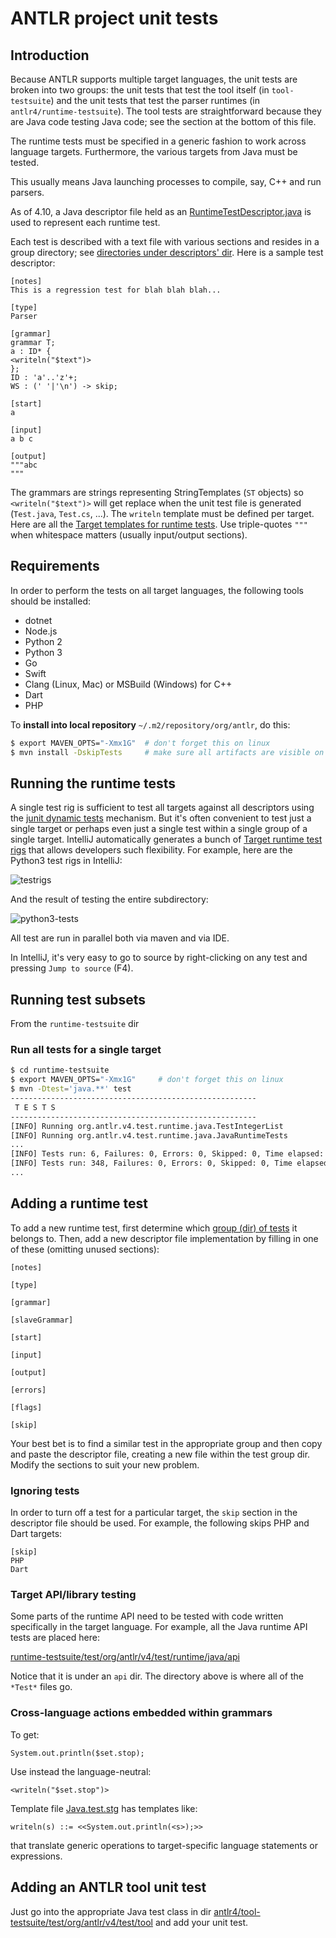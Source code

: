 # ANTLR project unit tests

## Introduction

Because ANTLR supports multiple target languages, the unit tests are broken into two groups:
the unit tests that test the tool itself (in `tool-testsuite`) and the unit tests that test the parser runtimes (in `antlr4/runtime-testsuite`).
The tool tests are straightforward because they are Java code testing Java code; see the section at the bottom of this file.

The runtime tests must be specified in a generic fashion to work across language targets.
Furthermore, the various targets from Java must be tested.

This usually means Java launching processes to compile, say, C++ and run parsers.

As of 4.10, a Java descriptor file held as an [RuntimeTestDescriptor.java](../runtime-testsuite/test/org/antlr/v4/test/runtime/RuntimeTestDescriptor.java)
is used to represent each runtime test.

Each test is described with a text file with various sections and resides in a group directory;
see [directories under descriptors' dir](../runtime-testsuite/resources/org/antlr/v4/test/runtime/descriptors).
Here is a sample test descriptor:

```
[notes]
This is a regression test for blah blah blah...

[type]
Parser

[grammar]
grammar T;
a : ID* {
<writeln("$text")>
};
ID : 'a'..'z'+;
WS : (' '|'\n') -> skip;

[start]
a

[input]
a b c

[output]
"""abc
"""
```

The grammars are strings representing StringTemplates (`ST` objects) so `<writeln("$text")>` will get replace when the unit test file is generated (`Test.java`, `Test.cs`, ...).
The `writeln` template must be defined per target.
Here are all the
[Target templates for runtime tests](../runtime-testsuite/resources/org/antlr/v4/test/runtime/templates).
Use triple-quotes `"""` when whitespace matters (usually input/output sections).

## Requirements

In order to perform the tests on all target languages, the following tools should be installed:

* dotnet
* Node.js
* Python 2
* Python 3
* Go
* Swift
* Clang (Linux, Mac) or MSBuild (Windows) for C++
* Dart
* PHP

To **install into local repository** `~/.m2/repository/org/antlr`, do this:

```bash
$ export MAVEN_OPTS="-Xmx1G"  # don't forget this on linux
$ mvn install -DskipTests     # make sure all artifacts are visible on this machine
```

## Running the runtime tests

A single test rig is sufficient to test all targets against all descriptors using the [junit dynamic tests](https://junit.org/junit5/docs/current/user-guide/#writing-tests-dynamic-tests) mechanism.
But it's often convenient to test just a single target or perhaps even just a single test within a single group of a single target.
IntelliJ automatically generates a bunch of
[Target runtime test rigs](../runtime-testsuite/test/org/antlr/v4/test/runtime) that allows developers such flexibility.
For example, here are the Python3 test rigs in IntelliJ:

![testrigs](images/testrigs.png)

And the result of testing the entire subdirectory:

![python3-tests](images/python3-tests.png)

All test are run in parallel both via maven and via IDE.

In IntelliJ, it's very easy to go to source by right-clicking on any test and pressing `Jump to source` (F4).

## Running test subsets

From the `runtime-testsuite` dir

### Run all tests for a single target

```bash
$ cd runtime-testsuite
$ export MAVEN_OPTS="-Xmx1G"     # don't forget this on linux
$ mvn -Dtest='java.**' test
-------------------------------------------------------
 T E S T S
-------------------------------------------------------
[INFO] Running org.antlr.v4.test.runtime.java.TestIntegerList
[INFO] Running org.antlr.v4.test.runtime.java.JavaRuntimeTests
...
[INFO] Tests run: 6, Failures: 0, Errors: 0, Skipped: 0, Time elapsed: 0.023 s - in org.antlr.v4.test.runtime.java.TestIntegerList
[INFO] Tests run: 348, Failures: 0, Errors: 0, Skipped: 0, Time elapsed: 19.269 s - in org.antlr.v4.test.runtime.java.JavaRuntimeTests
...
```

## Adding a runtime test

To add a new runtime test, first determine which [group (dir) of tests](../runtime-testsuite/resources/org/antlr/v4/test/runtime/descriptors) it belongs to.
Then, add a new descriptor file implementation by filling in one of these (omitting unused sections):

```
[notes]

[type]

[grammar]

[slaveGrammar]

[start]

[input]

[output]

[errors]

[flags]

[skip]
```

Your best bet is to find a similar test in the appropriate group and then copy and paste the descriptor file, creating a new file within the test group dir.
Modify the sections to suit your new problem.
 
### Ignoring tests

In order to turn off a test for a particular target, the `skip` section in the descriptor file should be used.
For example, the following skips PHP and Dart targets:

```
[skip]
PHP
Dart
```

### Target API/library testing

Some parts of the runtime API need to be tested with code written specifically in the target language.
For example, all the Java runtime API tests are placed here:

[runtime-testsuite/test/org/antlr/v4/test/runtime/java/api](../runtime-testsuite/test/org/antlr/v4/test/runtime/java/api)

Notice that it is under an `api` dir. The directory above is where all of the `*Test*` files go.

### Cross-language actions embedded within grammars

To get:

```
System.out.println($set.stop);
```

Use instead the language-neutral:

```
<writeln("$set.stop")>
```

Template file [Java.test.stg](../runtime-testsuite/resources/org/antlr/v4/test/runtime/templates/Java.test.stg) has templates like:

```
writeln(s) ::= <<System.out.println(<s>);>>
```

that translate generic operations to target-specific language statements or expressions.

## Adding an ANTLR tool unit test

Just go into the appropriate Java test class in dir [antlr4/tool-testsuite/test/org/antlr/v4/test/tool](../tool-testsuite/test/org/antlr/v4/test/tool) and add your unit test.


